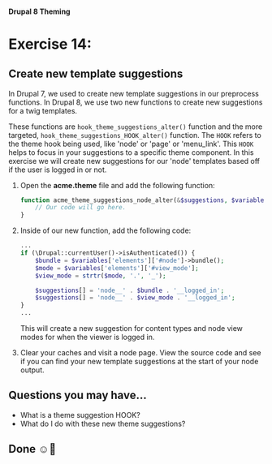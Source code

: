 #### Drupal 8 Theming

# Exercise 14: 

## Create new template suggestions

In Drupal 7, we used to create new template suggestions in our preprocess functions. In Drupal 8, we use two new functions to create new suggestions for a twig templates.

These functions are `hook_theme_suggestions_alter()` function and the more targeted, `hook_theme_suggestions_HOOK_alter()` function. The `HOOK` refers to the theme hook being used, like 'node' or 'page' or 'menu_link'. This `HOOK` helps to focus in your suggestions to a specific theme component. In this exercise we will create new suggestions for our 'node' templates based off if the user is logged in or not.

1. Open the **acme.theme** file and add the following function:

	```php
	function acme_theme_suggestions_node_alter(&$suggestions, $variables, $hook) {
		// Our code will go here.
	}
	```

2. Inside of our new function, add the following code:

	```php
	...
	if (\Drupal::currentUser()->isAuthenticated()) {
		$bundle = $variables['elements']['#node']->bundle();
		$mode = $variables['elements']['#view_mode'];
		$view_mode = strtr($mode, '.', '_');
	
		$suggestions[] = 'node__' . $bundle . '__logged_in';
  		$suggestions[] = 'node__' . $view_mode . '__logged_in';
	}
	...
	```
	This will create a new suggestion for content types and node view modes for when the viewer is logged in.

3. Clear your caches and visit a node page. View the source code and see if you can find your new template suggestions at the start of your node output. 


## Questions you may have...
+ What is a theme suggestion HOOK?
+ What do I do with these new theme suggestions?


## Done ☺
